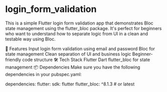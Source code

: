 # login_form_validation

This is a simple Flutter login form validation app that demonstrates Bloc state management using the flutter_bloc package. It's perfect for beginners who want to understand how to separate logic from UI in a clean and testable way using Bloc.

🚀 Features
Input login form validation using email and password
Bloc for state management
Clean separation of UI and business logic
Beginner-friendly code structure
🛠️ Tech Stack
Flutter
Dart
flutter_bloc for state management
📦 Dependencies
Make sure you have the following dependencies in your pubspec.yaml:

dependencies:
  flutter:
    sdk: flutter
  flutter_bloc: ^8.1.3 # or latest
